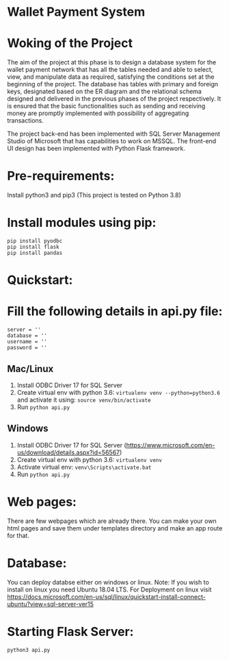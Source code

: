 
# Wallet Payment System

# Woking of the Project

The aim of the project at this phase is to design a database system for the wallet payment network that has all the tables needed and able to select, view, and manipulate data as required, satisfying the conditions set at the beginning of the project. The database has tables with primary and foreign keys, designated based on the ER diagram and the relational schema designed and delivered in the previous phases of the project respectively. It is ensured that the basic functionalities such as sending and receiving money are promptly implemented with possibility of aggregating transactions. 

The project back-end has been implemented with SQL Server Management Studio of Microsoft that has capabilities to work on MSSQL. The front-end UI design has been implemented with Python Flask framework.

# Pre-requirements:
Install python3 and pip3
(This project is tested on Python 3.8)

# Install modules using pip:
	pip install pyodbc
	pip install flask
	pip install pandas

# Quickstart:
# Fill the following details in api.py file: 
	server = '' 
	database = '' 
	username = '' 
	password = ''

## Mac/Linux

1. Install ODBC Driver 17 for SQL Server
2. Create virtual env with python 3.6: `virtualenv venv --python=python3.6` and activate it using: `source venv/bin/activate`
3. Run `python api.py`

## Windows

1. Install ODBC Driver 17 for SQL Server (https://www.microsoft.com/en-us/download/details.aspx?id=56567)
2. Create virtual env with python 3.6: `virtualenv venv`
3. Activate virtual env: `venv\Scripts\activate.bat`
4. Run `python api.py`

# Web pages:
There are few webpages which are already there. You can make your own html pages and save them under templates directory and make an app route for that.

# Database:
You can deploy databse either on windows or linux.
Note: If you wish to install on linux you need Ubuntu 18.04 LTS.
For Deployment on linux visit https://docs.microsoft.com/en-us/sql/linux/quickstart-install-connect-ubuntu?view=sql-server-ver15

# Starting Flask Server:
	python3 api.py

